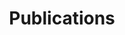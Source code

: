 ---
title: Publications
cms_exclude: true

# Page type and layout
type: landing
sections:
  - block: collection
    content:
      title: ""  # Empty to avoid duplicate title (page title is enough)
      text: ""   # Optional intro text if desired
      filters:
        folders:
          - publication  # Source folder for publication content
      count: 0   # Show all items (no pagination limit)
    design:
      view: citation  # Compact view for a clean list
      columns: "1"   # Single column layout
      sort_by: "Date"  # Sort by publication date
      sort_ascending: false  # Reverse order (newest first)
      disable_individual_pages: true  # Prevents individual pages

# Optional banner
banner:
  caption: ''
  image: ''
---